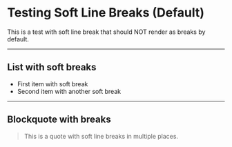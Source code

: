 # Testing Soft Line Breaks (Default)

This is a test
with soft line break
that should NOT render as breaks by default.

---

## List with soft breaks

- First item with
  soft break
- Second item with
  another soft break

---

## Blockquote with breaks

> This is a quote
> with soft line breaks
> in multiple places.
